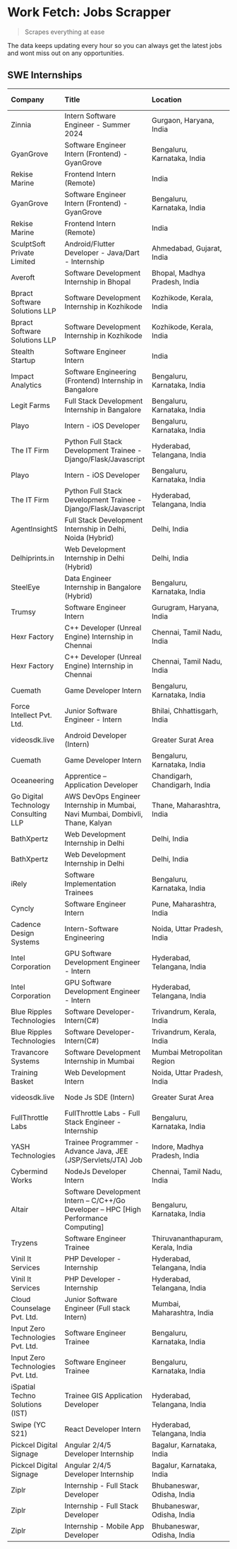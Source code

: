 # Work Fetch: Jobs Scrapper
> Scrapes everything at ease

The data keeps updating every hour so you can always get the latest jobs and wont miss out on any opportunities.

## SWE Internships
<!--START_SECTION:workfetch-->
| Company                              | Title                                                                               | Location                          | Link                                                                                                                                                                                                                                                                                                                   | Date Posted   |
|:-------------------------------------|:------------------------------------------------------------------------------------|:----------------------------------|:-----------------------------------------------------------------------------------------------------------------------------------------------------------------------------------------------------------------------------------------------------------------------------------------------------------------------|:--------------|
| Zinnia                               | Intern Software Engineer - Summer 2024                                              | Gurgaon, Haryana, India           | [Apply](https://in.linkedin.com/jobs/view/intern-software-engineer-summer-2024-at-zinnia-3873243337?position=4&pageNum=0&refId=LQCf0%2Fi7eyfWfx11M%2Bcqsg%3D%3D&trackingId=g9%2FCInPxrBc7RVaG7LHH3A%3D%3D&trk=public_jobs_jserp-result_search-card)                                                                    | 2024-03-28    |
| GyanGrove                            | Software Engineer Intern (Frontend) - GyanGrove                                     | Bengaluru, Karnataka, India       | [Apply](https://in.linkedin.com/jobs/view/software-engineer-intern-frontend-gyangrove-at-gyangrove-3874867520?position=33&pageNum=0&refId=LQCf0%2Fi7eyfWfx11M%2Bcqsg%3D%3D&trackingId=4I4mjUg5eionJfUa14%2BBFA%3D%3D&trk=public_jobs_jserp-result_search-card)                                                         | 2024-03-28    |
| Rekise Marine                        | Frontend Intern (Remote)                                                            | India                             | [Apply](https://in.linkedin.com/jobs/view/frontend-intern-remote-at-rekise-marine-3870316109?position=52&pageNum=0&refId=LQCf0%2Fi7eyfWfx11M%2Bcqsg%3D%3D&trackingId=%2BoGyukLvkq1LZ3epEJY5MQ%3D%3D&trk=public_jobs_jserp-result_search-card)                                                                          | 2024-03-28    |
| GyanGrove                            | Software Engineer Intern (Frontend) - GyanGrove                                     | Bengaluru, Karnataka, India       | [Apply](https://in.linkedin.com/jobs/view/software-engineer-intern-frontend-gyangrove-at-gyangrove-3874867520?position=8&pageNum=2&refId=mKakGpDhmRNbMK%2FKV%2Bta1w%3D%3D&trackingId=0E%2F7XR51N61Ybo%2ByLqKdbA%3D%3D&trk=public_jobs_jserp-result_search-card)                                                        | 2024-03-28    |
| Rekise Marine                        | Frontend Intern (Remote)                                                            | India                             | [Apply](https://in.linkedin.com/jobs/view/frontend-intern-remote-at-rekise-marine-3870316109?position=2&pageNum=5&refId=kigk4pYOL1DcX0zvSImnpA%3D%3D&trackingId=tjyOT1igp1%2B%2FIYS7BsWAMA%3D%3D&trk=public_jobs_jserp-result_search-card)                                                                             | 2024-03-28    |
| SculptSoft Private Limited           | Android/Flutter Developer - Java/Dart - Internship                                  | Ahmedabad, Gujarat, India         | [Apply](https://in.linkedin.com/jobs/view/android-flutter-developer-java-dart-internship-at-sculptsoft-private-limited-3869780690?position=15&pageNum=0&refId=LQCf0%2Fi7eyfWfx11M%2Bcqsg%3D%3D&trackingId=lEQIBjJlswBnZVDrFOykrA%3D%3D&trk=public_jobs_jserp-result_search-card)                                       | 2024-03-27    |
| Averoft                              | Software Development Internship in Bhopal                                           | Bhopal, Madhya Pradesh, India     | [Apply](https://in.linkedin.com/jobs/view/software-development-internship-in-bhopal-at-averoft-3874051550?position=18&pageNum=0&refId=LQCf0%2Fi7eyfWfx11M%2Bcqsg%3D%3D&trackingId=ooUjg7xk99rJS1ggCDlQwA%3D%3D&trk=public_jobs_jserp-result_search-card)                                                               | 2024-03-27    |
| Bpract Software Solutions LLP        | Software Development Internship in Kozhikode                                        | Kozhikode, Kerala, India          | [Apply](https://in.linkedin.com/jobs/view/software-development-internship-in-kozhikode-at-bpract-software-solutions-llp-3874054300?position=26&pageNum=0&refId=LQCf0%2Fi7eyfWfx11M%2Bcqsg%3D%3D&trackingId=TcIImAIHDmqdlQSz6jd9JA%3D%3D&trk=public_jobs_jserp-result_search-card)                                      | 2024-03-27    |
| Bpract Software Solutions LLP        | Software Development Internship in Kozhikode                                        | Kozhikode, Kerala, India          | [Apply](https://in.linkedin.com/jobs/view/software-development-internship-in-kozhikode-at-bpract-software-solutions-llp-3874054300?position=1&pageNum=2&refId=mKakGpDhmRNbMK%2FKV%2Bta1w%3D%3D&trackingId=22qISr7yqaxdIJwtWYLK4Q%3D%3D&trk=public_jobs_jserp-result_search-card)                                       | 2024-03-27    |
| Stealth Startup                      | Software Engineer Intern                                                            | India                             | [Apply](https://in.linkedin.com/jobs/view/software-engineer-intern-at-stealth-startup-3868406943?position=24&pageNum=0&refId=LQCf0%2Fi7eyfWfx11M%2Bcqsg%3D%3D&trackingId=ziKpQyxGljTowZubiwrIYQ%3D%3D&trk=public_jobs_jserp-result_search-card)                                                                        | 2024-03-26    |
| Impact Analytics                     | Software Engineering (Frontend) Internship in Bangalore                             | Bengaluru, Karnataka, India       | [Apply](https://in.linkedin.com/jobs/view/software-engineering-frontend-internship-in-bangalore-at-impact-analytics-3872535077?position=2&pageNum=7&refId=IWDNJJnvPZrMZblmK3SAKg%3D%3D&trackingId=3EP5iO6AMhN1xJq9IFh%2BZw%3D%3D&trk=public_jobs_jserp-result_search-card)                                             | 2024-03-26    |
| Legit Farms                          | Full Stack Development Internship in Bangalore                                      | Bengaluru, Karnataka, India       | [Apply](https://in.linkedin.com/jobs/view/full-stack-development-internship-in-bangalore-at-legit-farms-3869185265?position=44&pageNum=0&refId=LQCf0%2Fi7eyfWfx11M%2Bcqsg%3D%3D&trackingId=H%2BkYrUAMPYF1UnikOau2xw%3D%3D&trk=public_jobs_jserp-result_search-card)                                                    | 2024-03-23    |
| Playo                                | Intern - iOS Developer                                                              | Bengaluru, Karnataka, India       | [Apply](https://in.linkedin.com/jobs/view/intern-ios-developer-at-playo-3864127354?position=54&pageNum=0&refId=LQCf0%2Fi7eyfWfx11M%2Bcqsg%3D%3D&trackingId=1IPuiHQmfD5hjhIfuV%2Bhww%3D%3D&trk=public_jobs_jserp-result_search-card)                                                                                    | 2024-03-22    |
| The IT Firm                          | Python Full Stack Development Trainee - Django/Flask/Javascript                     | Hyderabad, Telangana, India       | [Apply](https://in.linkedin.com/jobs/view/python-full-stack-development-trainee-django-flask-javascript-at-the-it-firm-3864185812?position=57&pageNum=0&refId=LQCf0%2Fi7eyfWfx11M%2Bcqsg%3D%3D&trackingId=WHS7KE5%2Bu00%2FCzFXXHYNJA%3D%3D&trk=public_jobs_jserp-result_search-card)                                   | 2024-03-22    |
| Playo                                | Intern - iOS Developer                                                              | Bengaluru, Karnataka, India       | [Apply](https://in.linkedin.com/jobs/view/intern-ios-developer-at-playo-3864127354?position=4&pageNum=5&refId=kigk4pYOL1DcX0zvSImnpA%3D%3D&trackingId=3lFynZJp%2BoVrp%2FdmluNJ0w%3D%3D&trk=public_jobs_jserp-result_search-card)                                                                                       | 2024-03-22    |
| The IT Firm                          | Python Full Stack Development Trainee - Django/Flask/Javascript                     | Hyderabad, Telangana, India       | [Apply](https://in.linkedin.com/jobs/view/python-full-stack-development-trainee-django-flask-javascript-at-the-it-firm-3864185812?position=7&pageNum=5&refId=kigk4pYOL1DcX0zvSImnpA%3D%3D&trackingId=%2BCLJpmWGlSmR7bOUFO4DkQ%3D%3D&trk=public_jobs_jserp-result_search-card)                                          | 2024-03-22    |
| AgentInsightS                        | Full Stack Development Internship in Delhi, Noida (Hybrid)                          | Delhi, India                      | [Apply](https://in.linkedin.com/jobs/view/full-stack-development-internship-in-delhi-noida-hybrid-at-agentinsights-3868305460?position=1&pageNum=7&refId=IWDNJJnvPZrMZblmK3SAKg%3D%3D&trackingId=53x9lIAM6J0QLzPPV5L3sg%3D%3D&trk=public_jobs_jserp-result_search-card)                                                | 2024-03-22    |
| Delhiprints.in                       | Web Development Internship in Delhi (Hybrid)                                        | Delhi, India                      | [Apply](https://in.linkedin.com/jobs/view/web-development-internship-in-delhi-hybrid-at-delhiprints-in-3868314734?position=7&pageNum=7&refId=IWDNJJnvPZrMZblmK3SAKg%3D%3D&trackingId=vf6BlD3d%2FvQ8n0cykV0RqQ%3D%3D&trk=public_jobs_jserp-result_search-card)                                                          | 2024-03-22    |
| SteelEye                             | Data Engineer Internship in Bangalore (Hybrid)                                      | Bengaluru, Karnataka, India       | [Apply](https://in.linkedin.com/jobs/view/data-engineer-internship-in-bangalore-hybrid-at-steeleye-3867087388?position=4&pageNum=7&refId=IWDNJJnvPZrMZblmK3SAKg%3D%3D&trackingId=o%2BUCdlVWR2VVCnXb%2Fyr6DQ%3D%3D&trk=public_jobs_jserp-result_search-card)                                                            | 2024-03-21    |
| Trumsy                               | Software Engineer Intern                                                            | Gurugram, Haryana, India          | [Apply](https://in.linkedin.com/jobs/view/software-engineer-intern-at-trumsy-3864795201?position=6&pageNum=0&refId=LQCf0%2Fi7eyfWfx11M%2Bcqsg%3D%3D&trackingId=huqpqQmKHaSoO9kE4weeHw%3D%3D&trk=public_jobs_jserp-result_search-card)                                                                                  | 2024-03-20    |
| Hexr Factory                         | C++ Developer (Unreal Engine) Internship in Chennai                                 | Chennai, Tamil Nadu, India        | [Apply](https://in.linkedin.com/jobs/view/c%2B%2B-developer-unreal-engine-internship-in-chennai-at-hexr-factory-3865621204?position=32&pageNum=0&refId=LQCf0%2Fi7eyfWfx11M%2Bcqsg%3D%3D&trackingId=RFi3YsXuyGSjtrpY1NH45A%3D%3D&trk=public_jobs_jserp-result_search-card)                                              | 2024-03-20    |
| Hexr Factory                         | C++ Developer (Unreal Engine) Internship in Chennai                                 | Chennai, Tamil Nadu, India        | [Apply](https://in.linkedin.com/jobs/view/c%2B%2B-developer-unreal-engine-internship-in-chennai-at-hexr-factory-3865621204?position=7&pageNum=2&refId=mKakGpDhmRNbMK%2FKV%2Bta1w%3D%3D&trackingId=eQyPHR%2BQL5GGJ1jE6j9lHw%3D%3D&trk=public_jobs_jserp-result_search-card)                                             | 2024-03-20    |
| Cuemath                              | Game Developer Intern                                                               | Bengaluru, Karnataka, India       | [Apply](https://in.linkedin.com/jobs/view/game-developer-intern-at-cuemath-3862261933?position=30&pageNum=0&refId=LQCf0%2Fi7eyfWfx11M%2Bcqsg%3D%3D&trackingId=SoXh%2FKCJ9cM5qSlIWKFzBg%3D%3D&trk=public_jobs_jserp-result_search-card)                                                                                 | 2024-03-19    |
| Force Intellect Pvt. Ltd.            | Junior Software Engineer - Intern                                                   | Bhilai, Chhattisgarh, India       | [Apply](https://in.linkedin.com/jobs/view/junior-software-engineer-intern-at-force-intellect-pvt-ltd-3862286436?position=38&pageNum=0&refId=LQCf0%2Fi7eyfWfx11M%2Bcqsg%3D%3D&trackingId=08skFb4fAH6M%2Fz84YLeFtQ%3D%3D&trk=public_jobs_jserp-result_search-card)                                                       | 2024-03-19    |
| videosdk.live                        | Android Developer (Intern)                                                          | Greater Surat Area                | [Apply](https://in.linkedin.com/jobs/view/android-developer-intern-at-videosdk-live-3863799664?position=50&pageNum=0&refId=LQCf0%2Fi7eyfWfx11M%2Bcqsg%3D%3D&trackingId=zkmjdjhJaYMBRsWdtr2c1A%3D%3D&trk=public_jobs_jserp-result_search-card)                                                                          | 2024-03-19    |
| Cuemath                              | Game Developer Intern                                                               | Bengaluru, Karnataka, India       | [Apply](https://in.linkedin.com/jobs/view/game-developer-intern-at-cuemath-3862261933?position=5&pageNum=2&refId=mKakGpDhmRNbMK%2FKV%2Bta1w%3D%3D&trackingId=LEpTvl4CWudQ2zEWc4WAFg%3D%3D&trk=public_jobs_jserp-result_search-card)                                                                                    | 2024-03-19    |
| Oceaneering                          | Apprentice – Application Developer                                                  | Chandigarh, Chandigarh, India     | [Apply](https://in.linkedin.com/jobs/view/apprentice-%E2%80%93-application-developer-at-oceaneering-3834879178?position=3&pageNum=7&refId=IWDNJJnvPZrMZblmK3SAKg%3D%3D&trackingId=ke5yclC7ZrKj6K3Wio7FwQ%3D%3D&trk=public_jobs_jserp-result_search-card)                                                               | 2024-03-19    |
| Go Digital Technology Consulting LLP | AWS DevOps Engineer Internship in Mumbai, Navi Mumbai, Dombivli, Thane, Kalyan      | Thane, Maharashtra, India         | [Apply](https://in.linkedin.com/jobs/view/aws-devops-engineer-internship-in-mumbai-navi-mumbai-dombivli-thane-kalyan-at-go-digital-technology-consulting-llp-3862794601?position=43&pageNum=0&refId=LQCf0%2Fi7eyfWfx11M%2Bcqsg%3D%3D&trackingId=lSYIulYLoHew29a4eu8cvw%3D%3D&trk=public_jobs_jserp-result_search-card) | 2024-03-18    |
| BathXpertz                           | Web Development Internship in Delhi                                                 | Delhi, India                      | [Apply](https://in.linkedin.com/jobs/view/web-development-internship-in-delhi-at-bathxpertz-3862793654?position=53&pageNum=0&refId=LQCf0%2Fi7eyfWfx11M%2Bcqsg%3D%3D&trackingId=f%2Fr4jdcXhwHqe%2FRiNiYwIQ%3D%3D&trk=public_jobs_jserp-result_search-card)                                                              | 2024-03-18    |
| BathXpertz                           | Web Development Internship in Delhi                                                 | Delhi, India                      | [Apply](https://in.linkedin.com/jobs/view/web-development-internship-in-delhi-at-bathxpertz-3862793654?position=3&pageNum=5&refId=kigk4pYOL1DcX0zvSImnpA%3D%3D&trackingId=HpnEqLGFCoU9NnQJdBcJpw%3D%3D&trk=public_jobs_jserp-result_search-card)                                                                       | 2024-03-18    |
| iRely                                | Software Implementation Trainees                                                    | Bengaluru, Karnataka, India       | [Apply](https://in.linkedin.com/jobs/view/software-implementation-trainees-at-irely-3856617649?position=8&pageNum=7&refId=IWDNJJnvPZrMZblmK3SAKg%3D%3D&trackingId=OH5vDMItO1d3MwPiLmT6NQ%3D%3D&trk=public_jobs_jserp-result_search-card)                                                                               | 2024-03-15    |
| Cyncly                               | Software Engineer Intern                                                            | Pune, Maharashtra, India          | [Apply](https://in.linkedin.com/jobs/view/software-engineer-intern-at-cyncly-3853990178?position=19&pageNum=0&refId=LQCf0%2Fi7eyfWfx11M%2Bcqsg%3D%3D&trackingId=HhX5DwKqoUyqzYXymg%2Fr3Q%3D%3D&trk=public_jobs_jserp-result_search-card)                                                                               | 2024-03-13    |
| Cadence Design Systems               | Intern-Software Engineering                                                         | Noida, Uttar Pradesh, India       | [Apply](https://in.linkedin.com/jobs/view/intern-software-engineering-at-cadence-design-systems-3794689056?position=16&pageNum=0&refId=LQCf0%2Fi7eyfWfx11M%2Bcqsg%3D%3D&trackingId=4W3FcaoZr0vE3M6XGcC8Aw%3D%3D&trk=public_jobs_jserp-result_search-card)                                                              | 2024-03-09    |
| Intel Corporation                    | GPU Software Development Engineer - Intern                                          | Hyderabad, Telangana, India       | [Apply](https://in.linkedin.com/jobs/view/gpu-software-development-engineer-intern-at-intel-corporation-3850511131?position=55&pageNum=0&refId=LQCf0%2Fi7eyfWfx11M%2Bcqsg%3D%3D&trackingId=pXy7RRq0uw%2FDAa60J0keuQ%3D%3D&trk=public_jobs_jserp-result_search-card)                                                    | 2024-03-09    |
| Intel Corporation                    | GPU Software Development Engineer - Intern                                          | Hyderabad, Telangana, India       | [Apply](https://in.linkedin.com/jobs/view/gpu-software-development-engineer-intern-at-intel-corporation-3850511131?position=5&pageNum=5&refId=kigk4pYOL1DcX0zvSImnpA%3D%3D&trackingId=ZfVR3dQyIKVyagqF0PmEOw%3D%3D&trk=public_jobs_jserp-result_search-card)                                                           | 2024-03-09    |
| Blue Ripples Technologies            | Software Developer- Intern(C#)                                                      | Trivandrum, Kerala, India         | [Apply](https://in.linkedin.com/jobs/view/software-developer-intern-c%23-at-blue-ripples-technologies-3850694934?position=58&pageNum=0&refId=LQCf0%2Fi7eyfWfx11M%2Bcqsg%3D%3D&trackingId=%2F0gK7Ep9MSvI2WsaMQ4f3g%3D%3D&trk=public_jobs_jserp-result_search-card)                                                      | 2024-03-08    |
| Blue Ripples Technologies            | Software Developer- Intern(C#)                                                      | Trivandrum, Kerala, India         | [Apply](https://in.linkedin.com/jobs/view/software-developer-intern-c%23-at-blue-ripples-technologies-3850694934?position=8&pageNum=5&refId=kigk4pYOL1DcX0zvSImnpA%3D%3D&trackingId=e8OPlHiUXa0RFELlFpFKpg%3D%3D&trk=public_jobs_jserp-result_search-card)                                                             | 2024-03-08    |
| Travancore Systems                   | Software Development Internship in Mumbai                                           | Mumbai Metropolitan Region        | [Apply](https://in.linkedin.com/jobs/view/software-development-internship-in-mumbai-at-travancore-systems-3847706952?position=10&pageNum=0&refId=LQCf0%2Fi7eyfWfx11M%2Bcqsg%3D%3D&trackingId=6nZ1z%2FMC8ZyWBsIImfyEVw%3D%3D&trk=public_jobs_jserp-result_search-card)                                                  | 2024-03-05    |
| Training Basket                      | Web Development Intern                                                              | Noida, Uttar Pradesh, India       | [Apply](https://in.linkedin.com/jobs/view/web-development-intern-at-training-basket-3846313887?position=6&pageNum=7&refId=IWDNJJnvPZrMZblmK3SAKg%3D%3D&trackingId=GVZ%2FoGm7LiRSxj4P25lsjQ%3D%3D&trk=public_jobs_jserp-result_search-card)                                                                             | 2024-03-04    |
| videosdk.live                        | Node Js SDE (Intern)                                                                | Greater Surat Area                | [Apply](https://in.linkedin.com/jobs/view/node-js-sde-intern-at-videosdk-live-3843903369?position=46&pageNum=0&refId=LQCf0%2Fi7eyfWfx11M%2Bcqsg%3D%3D&trackingId=0uqORzVy8u9w9xRr2B7kaw%3D%3D&trk=public_jobs_jserp-result_search-card)                                                                                | 2024-03-01    |
| FullThrottle Labs                    | FullThrottle Labs - Full Stack Engineer - Internship                                | Bengaluru, Karnataka, India       | [Apply](https://in.linkedin.com/jobs/view/fullthrottle-labs-full-stack-engineer-internship-at-fullthrottle-labs-3829636016?position=3&pageNum=0&refId=LQCf0%2Fi7eyfWfx11M%2Bcqsg%3D%3D&trackingId=yLbCqkbKk3lHi9CobgkJcQ%3D%3D&trk=public_jobs_jserp-result_search-card)                                               | 2024-02-17    |
| YASH Technologies                    | Trainee Programmer - Advance Java, JEE (JSP/Servlets/JTA) Job                       | Indore, Madhya Pradesh, India     | [Apply](https://in.linkedin.com/jobs/view/trainee-programmer-advance-java-jee-jsp-servlets-jta-job-at-yash-technologies-3811759183?position=49&pageNum=0&refId=LQCf0%2Fi7eyfWfx11M%2Bcqsg%3D%3D&trackingId=dl8xfpDSp%2BYg37fPc4Kieg%3D%3D&trk=public_jobs_jserp-result_search-card)                                    | 2024-02-13    |
| Cybermind Works                      | NodeJs Developer Intern                                                             | Chennai, Tamil Nadu, India        | [Apply](https://in.linkedin.com/jobs/view/nodejs-developer-intern-at-cybermind-works-3821014990?position=41&pageNum=0&refId=LQCf0%2Fi7eyfWfx11M%2Bcqsg%3D%3D&trackingId=Y9G0%2BJWWjqQ44W41gVUNUQ%3D%3D&trk=public_jobs_jserp-result_search-card)                                                                       | 2024-02-08    |
| Altair                               | Software Development Intern – C/C++/Go Developer – HPC [High Performance Computing] | Bengaluru, Karnataka, India       | [Apply](https://in.linkedin.com/jobs/view/software-development-intern-%E2%80%93-c-c%2B%2B-go-developer-%E2%80%93-hpc-high-performance-computing-at-altair-3809167074?position=9&pageNum=0&refId=LQCf0%2Fi7eyfWfx11M%2Bcqsg%3D%3D&trackingId=qnHu932tnaHvMJsy%2F1rq%2Bw%3D%3D&trk=public_jobs_jserp-result_search-card) | 2024-01-19    |
| Tryzens                              | Software Engineer Trainee                                                           | Thiruvananthapuram, Kerala, India | [Apply](https://in.linkedin.com/jobs/view/software-engineer-trainee-at-tryzens-3809363491?position=48&pageNum=0&refId=LQCf0%2Fi7eyfWfx11M%2Bcqsg%3D%3D&trackingId=jrAK%2Fj%2BTxeLlr%2B3Go3cLvA%3D%3D&trk=public_jobs_jserp-result_search-card)                                                                         | 2024-01-18    |
| Vinil It Services                    | PHP Developer - Internship                                                          | Hyderabad, Telangana, India       | [Apply](https://in.linkedin.com/jobs/view/php-developer-internship-at-vinil-it-services-3802010061?position=35&pageNum=0&refId=LQCf0%2Fi7eyfWfx11M%2Bcqsg%3D%3D&trackingId=bFFsjfQCu8l0wWU6kQeB8A%3D%3D&trk=public_jobs_jserp-result_search-card)                                                                      | 2024-01-14    |
| Vinil It Services                    | PHP Developer - Internship                                                          | Hyderabad, Telangana, India       | [Apply](https://in.linkedin.com/jobs/view/php-developer-internship-at-vinil-it-services-3802010061?position=10&pageNum=2&refId=mKakGpDhmRNbMK%2FKV%2Bta1w%3D%3D&trackingId=iEEcUetCLhIxLs9sZZHQ%2BA%3D%3D&trk=public_jobs_jserp-result_search-card)                                                                    | 2024-01-14    |
| Cloud Counselage Pvt. Ltd.           | Junior Software Engineer (Full stack Intern)                                        | Mumbai, Maharashtra, India        | [Apply](https://in.linkedin.com/jobs/view/junior-software-engineer-full-stack-intern-at-cloud-counselage-pvt-ltd-3803132814?position=17&pageNum=0&refId=LQCf0%2Fi7eyfWfx11M%2Bcqsg%3D%3D&trackingId=6MIsV4hg7jYTdm0lCHBDUA%3D%3D&trk=public_jobs_jserp-result_search-card)                                             | 2024-01-11    |
| Input Zero Technologies Pvt. Ltd.    | Software Engineer Trainee                                                           | Bengaluru, Karnataka, India       | [Apply](https://in.linkedin.com/jobs/view/software-engineer-trainee-at-input-zero-technologies-pvt-ltd-3800927643?position=56&pageNum=0&refId=LQCf0%2Fi7eyfWfx11M%2Bcqsg%3D%3D&trackingId=HbNswSm3uxL3rzRB05ZtFw%3D%3D&trk=public_jobs_jserp-result_search-card)                                                       | 2024-01-09    |
| Input Zero Technologies Pvt. Ltd.    | Software Engineer Trainee                                                           | Bengaluru, Karnataka, India       | [Apply](https://in.linkedin.com/jobs/view/software-engineer-trainee-at-input-zero-technologies-pvt-ltd-3800927643?position=6&pageNum=5&refId=kigk4pYOL1DcX0zvSImnpA%3D%3D&trackingId=4Si4m4EgCTM0i%2FimH4uBQw%3D%3D&trk=public_jobs_jserp-result_search-card)                                                          | 2024-01-09    |
| iSpatial Techno Solutions (IST)      | Trainee GIS Application Developer                                                   | Hyderabad, Telangana, India       | [Apply](https://in.linkedin.com/jobs/view/trainee-gis-application-developer-at-ispatial-techno-solutions-ist-3800933635?position=10&pageNum=7&refId=IWDNJJnvPZrMZblmK3SAKg%3D%3D&trackingId=wvKgW%2B9Y0kml3bwWE82pQg%3D%3D&trk=public_jobs_jserp-result_search-card)                                                   | 2024-01-09    |
| Swipe (YC S21)                       | React Developer Intern                                                              | Hyderabad, Telangana, India       | [Apply](https://in.linkedin.com/jobs/view/react-developer-intern-at-swipe-yc-s21-3737600089?position=23&pageNum=0&refId=LQCf0%2Fi7eyfWfx11M%2Bcqsg%3D%3D&trackingId=Z5jQMqVHAHvHJBNvphJXmg%3D%3D&trk=public_jobs_jserp-result_search-card)                                                                             | 2023-10-13    |
| Pickcel Digital Signage              | Angular 2/4/5 Developer Internship                                                  | Bagalur, Karnataka, India         | [Apply](https://in.linkedin.com/jobs/view/angular-2-4-5-developer-internship-at-pickcel-digital-signage-3627620591?position=29&pageNum=0&refId=LQCf0%2Fi7eyfWfx11M%2Bcqsg%3D%3D&trackingId=VFwnGQaaJIic0oTHHxiaIA%3D%3D&trk=public_jobs_jserp-result_search-card)                                                      | 2023-06-06    |
| Pickcel Digital Signage              | Angular 2/4/5 Developer Internship                                                  | Bagalur, Karnataka, India         | [Apply](https://in.linkedin.com/jobs/view/angular-2-4-5-developer-internship-at-pickcel-digital-signage-3627620591?position=4&pageNum=2&refId=mKakGpDhmRNbMK%2FKV%2Bta1w%3D%3D&trackingId=KpXvDGBeDcDOLbE2PEkavw%3D%3D&trk=public_jobs_jserp-result_search-card)                                                       | 2023-06-06    |
| Ziplr                                | Internship - Full Stack Developer                                                   | Bhubaneswar, Odisha, India        | [Apply](https://in.linkedin.com/jobs/view/internship-full-stack-developer-at-ziplr-3645675705?position=51&pageNum=0&refId=LQCf0%2Fi7eyfWfx11M%2Bcqsg%3D%3D&trackingId=A%2Bw%2BNTSx9gVHQczbpEU%2Biw%3D%3D&trk=public_jobs_jserp-result_search-card)                                                                     | 2023-06-02    |
| Ziplr                                | Internship - Full Stack Developer                                                   | Bhubaneswar, Odisha, India        | [Apply](https://in.linkedin.com/jobs/view/internship-full-stack-developer-at-ziplr-3645675705?position=1&pageNum=5&refId=kigk4pYOL1DcX0zvSImnpA%3D%3D&trackingId=UdqZQZFTTZb6tR6lc8nAtQ%3D%3D&trk=public_jobs_jserp-result_search-card)                                                                                | 2023-06-02    |
| Ziplr                                | Internship - Mobile App Developer                                                   | Bhubaneswar, Odisha, India        | [Apply](https://in.linkedin.com/jobs/view/internship-mobile-app-developer-at-ziplr-3618474948?position=45&pageNum=0&refId=LQCf0%2Fi7eyfWfx11M%2Bcqsg%3D%3D&trackingId=mWz2KqhMBBciC61csJxq9g%3D%3D&trk=public_jobs_jserp-result_search-card)                                                                           | 2023-05-03    |
<!--END_SECTION:workfetch-->
